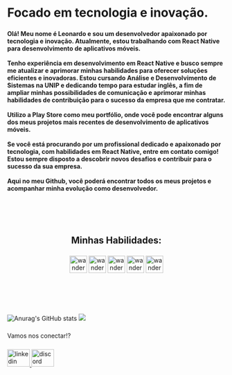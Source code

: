 <h1 align="left">Focado em tecnologia e inovação.</h1>

###

<h4 align="left">Olá! Meu nome é Leonardo e sou um desenvolvedor apaixonado por tecnologia e inovação. Atualmente, estou trabalhando com React Native para desenvolvimento de aplicativos móveis.
<br>
<br>
Tenho experiência em desenvolvimento em React Native e busco sempre me atualizar e aprimorar minhas habilidades para oferecer soluções eficientes e inovadoras. Estou cursando Análise e Desenvolvimento de Sistemas na UNIP e dedicando tempo para estudar inglês, a fim de ampliar minhas possibilidades de comunicação e aprimorar minhas habilidades de contribuição para o sucesso da empresa que me contratar.
<br>
<br>
Utilizo a Play Store como meu portfólio, onde você pode encontrar alguns dos meus projetos mais recentes de desenvolvimento de aplicativos móveis.
<br>
<br>
Se você está procurando por um profissional dedicado e apaixonado por tecnologia, com habilidades em React Native, entre em contato comigo! Estou sempre disposto a descobrir novos desafios e contribuir para o sucesso da sua empresa.
<br>
<br>
Aqui no meu Github, você poderá encontrar todos os meus projetos e acompanhar minha evolução como desenvolvedor.</h4>
<br>
<br>
<br>

###

<h2 align="center">Minhas Habilidades:</h2>

###

<div align="center">
 <img aling="centeer"alt="wanderson-html"heignt="30" width="40" src="https://cdn.jsdelivr.net/gh/devicons/devicon/icons/html5/html5-original.svg"/>
 <img aling="centeer"alt="wanderson-html"heignt="30" width="40" src="https://cdn.jsdelivr.net/gh/devicons/devicon/icons/css3/css3-original.svg"/>
 <img aling="centeer"alt="wanderson-html"heignt="30" width="40" src="https://cdn.jsdelivr.net/gh/devicons/devicon/icons/javascript/javascript-original.svg"/>
 <img aling="centeer"alt="wanderson-html"heignt="30" width="40" src="https://cdn.jsdelivr.net/gh/devicons/devicon/icons/react/react-original.svg"/>
 <img aling="centeer"alt="wanderson-html"heignt="30" width="40" src="https://cdn.jsdelivr.net/gh/devicons/devicon/icons/java/java-original.svg"/>
  </div>
  <br>
  <br>
  <br>
  <br>

###

![Anurag's GitHub stats](https://github-readme-stats.vercel.app/api?username=leonardoferreiramiranda&show_icons=true&theme=dark)
<img src="https://github-readme-stats.vercel.app/api/top-langs/?username=leonardoferreiramiranda&layout=compact&langs_count=16&theme=dark"/>

###

<p align="left">Vamos nos conectar!?</p>

###

<div align="left">
  <a href="https://www.linkedin.com/in/leonardo-ferreira-91a731240/" target="_blank">
    <img src="https://raw.githubusercontent.com/maurodesouza/profile-readme-generator/master/src/assets/icons/social/linkedin/default.svg" width="52" height="40" alt="linkedin logo"  />
  </a>
  <a href="https://discord.com/channels/Leonardo Ferreira#4253" target="_blank">
    <img src="https://raw.githubusercontent.com/maurodesouza/profile-readme-generator/master/src/assets/icons/social/discord/default.svg" width="52" height="40" alt="discord logo"  />
  </a>
</div>

###

